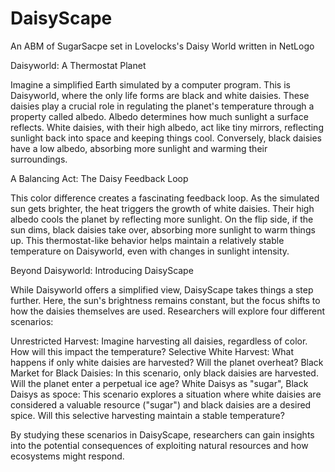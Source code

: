 # DaisyScape
An ABM of SugarSacpe set in Lovelocks's Daisy World written in NetLogo

Daisyworld: A Thermostat Planet

Imagine a simplified Earth simulated by a computer program. This is Daisyworld, where the only life forms are black and white daisies. These daisies play a crucial role in regulating the planet's temperature through a property called albedo. Albedo determines how much sunlight a surface reflects. White daisies, with their high albedo, act like tiny mirrors, reflecting sunlight back into space and keeping things cool. Conversely, black daisies have a low albedo, absorbing more sunlight and warming their surroundings.

A Balancing Act: The Daisy Feedback Loop

This color difference creates a fascinating feedback loop. As the simulated sun gets brighter, the heat triggers the growth of white daisies. Their high albedo cools the planet by reflecting more sunlight. On the flip side, if the sun dims, black daisies take over, absorbing more sunlight to warm things up. This thermostat-like behavior helps maintain a relatively stable temperature on Daisyworld, even with changes in sunlight intensity.

Beyond Daisyworld: Introducing DaisyScape

While Daisyworld offers a simplified view, DaisyScape takes things a step further. Here, the sun's brightness remains constant, but the focus shifts to how the daisies themselves are used. Researchers will explore four different scenarios:

Unrestricted Harvest: Imagine harvesting all daisies, regardless of color. How will this impact the temperature?
Selective White Harvest: What happens if only white daisies are harvested? Will the planet overheat?
Black Market for Black Daisies: In this scenario, only black daisies are harvested. Will the planet enter a perpetual ice age?
White Daisys as "sugar", Black Daisys as spoce: This scenario explores a situation where white daisies are considered a valuable resource ("sugar") and black daisies are a desired spice. Will this selective harvesting maintain a stable temperature?

By studying these scenarios in DaisyScape, researchers can gain insights into the potential consequences of exploiting natural resources and how ecosystems might respond.
